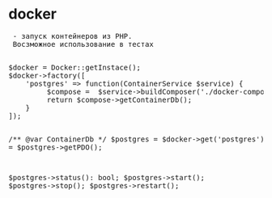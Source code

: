 <h1>docker</h1>
<pre>
 - запуск контейнеров из PHP. 
 Восзможное использование в тестах
 </pre>
<pre>
$docker = Docker::getInstace();
$docker->factory([
    'postgres' => function(ContainerService $service) {
         $compose =  $service->buildComposer('./docker-compose.yml');
         return $compose->getContainerDb();
    }
]);


/** @var ContainerDb */
$postgres = $docker->get('postgres');
$pdo = $postgres->getPDO();

$postgres->status(): bool;
$postgres->start();
$postgres->stop();
$postgres->restart();


</pre>           
